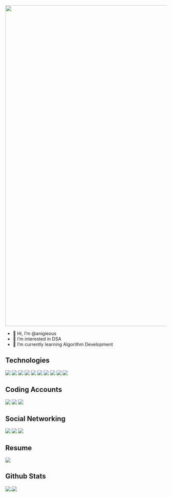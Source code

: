 <img src="https://i.postimg.cc/htkGC48F/Akash-Kumar.jpg" width=1000>

- 👋 Hi, I’m @anigieous
- 👀 I’m interested in DSA
- 🌱 I’m currently learning Algorithm Development
## Technologies
<img src="https://img.shields.io/badge/C-00599C?style=for-the-badge&logo=c&logoColor=white"> <img src="https://img.shields.io/badge/C%2B%2B-00599C?style=for-the-badge&logo=c%2B%2B&logoColor=white"> <img src="https://img.shields.io/badge/HTML5-E34F26?style=for-the-badge&logo=html5&logoColor=white"> <img src="https://img.shields.io/badge/CSS3-1572B6?style=for-the-badge&logo=css3&logoColor=white"> <img src="https://img.shields.io/badge/JavaScript-323330?style=for-the-badge&logo=javascript&logoColor=F7DF1E"> <img src="https://img.shields.io/badge/Python-FFD43B?style=for-the-badge&logo=python&logoColor=blue"> <img src="https://img.shields.io/badge/R-276DC3?style=for-the-badge&logo=r&logoColor=white"> 
<img src="https://img.shields.io/badge/Express.js-000000?style=for-the-badge&logo=express&logoColor=white"> <img src="https://img.shields.io/badge/Postman-FF6C37?style=for-the-badge&logo=Postman&logoColor=white"> <img src="https://img.shields.io/badge/React-20232A?style=for-the-badge&logo=react&logoColor=61DAFB">

## Coding Accounts
<a href="https://www.hackerrank.com/anigieous"><img src="https://img.shields.io/badge/-Hackerrank-2EC866?style=for-the-badge&logo=HackerRank&logoColor=white"/></a>
<a href="https://www.hackerearth.com/@anigieous/"><img src="https://img.shields.io/badge/HackerEarth-%232C3454.svg?&style=for-the-badge&logo=HackerEarth&logoColor=Blue" /></a>
<a href="https://leetcode.com/anigieous/"><img src="https://img.shields.io/badge/-LeetCode-FFA116?style=for-the-badge&logo=LeetCode&logoColor=black" /></a>

## Social Networking
<a href="https://www.linkedin.com/in/anigieous/"><img src="https://img.shields.io/badge/linkedin-%230077B5.svg?style=for-the-badge&logo=linkedin&logoColor=white"></a>
<a href="https://twitter.com/anigieous/"><img src="https://img.shields.io/badge/Twitter-1DA1F2?style=for-the-badge&logo=twitter&logoColor=white"></a>
<a href="https://www.instagram.com/anigieous/"><img src="https://img.shields.io/badge/Instagram-E4405F?style=for-the-badge&logo=instagram&logoColor=white"/></a>

## Resume
<a href="https://drive.google.com/file/d/1S2sPBs9BjRqIidPDmoGRqqFibeTcPQ3g/view?usp=sharing"><img src="https://img.shields.io/badge/Resume-%23000000.svg?style=for-the-badge&logo=firefox&logoColor=#FF7139"/></a>

## Github Stats
<a href="https://github.com/anuraghazra/github-readme-stats">
  <img align="center" src="https://github-readme-stats.vercel.app/api?username=anigieous&hide=contribs,show_icons=true&theme=radical" />
</a>
<a href="https://github.com/anuraghazra/convoychat">
  <img align="center" src="https://github-readme-stats.vercel.app/api/top-langs/?username=anigieous&layout=compact" />
</a>
<!---
anigieous/anigieous is a ✨ special ✨ repository because its `README.md` (this file) appears on your GitHub profile.
You can click the Preview link to take a look at your changes.
--->
